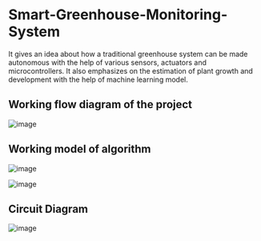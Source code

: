 # Smart-Greenhouse-Monitoring-System
It gives an idea about how a traditional greenhouse system can be made autonomous with the help of various sensors, actuators and microcontrollers. It also emphasizes on the estimation of plant growth and development with the help of machine learning model.

## Working flow diagram of the project

![image](https://github.com/Krisna-Sah-Teli/Smart-Greenhouse-Monitoring-System/assets/75563455/05ae14d9-d73b-45e5-a417-93b075a72b7b)

## Working model of algorithm

![image](https://github.com/Krisna-Sah-Teli/Smart-Greenhouse-Monitoring-System/assets/75563455/4ae3eaff-59dc-4cb5-8127-acdda9cf4468)

![image](https://github.com/Krisna-Sah-Teli/Smart-Greenhouse-Monitoring-System/assets/75563455/5b37bab4-1da5-424a-b433-14be5084fcc6)

## Circuit Diagram
![image](https://github.com/Krisna-Sah-Teli/Smart-Greenhouse-Monitoring-System/assets/75563455/bbeb0ec1-5f5d-4cd9-9cbf-9b05bc3f566d)


